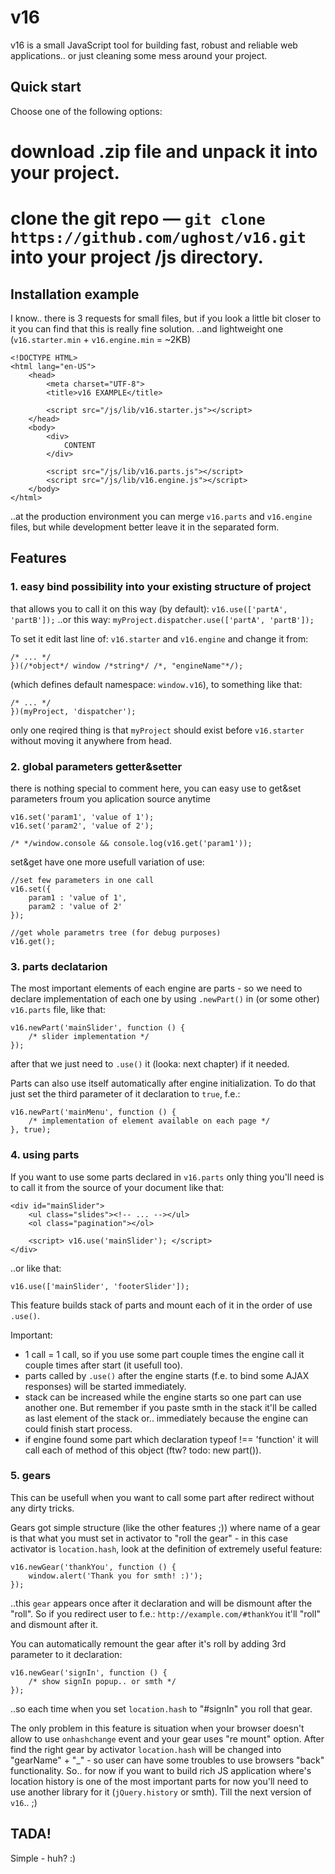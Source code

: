 v16 
===

v16 is a small JavaScript tool for building fast, robust and reliable web applications.. or just cleaning some mess around your project.

## Quick start
Choose one of the following options:
 # download .zip file and unpack it into your project.
 # clone the git repo — `git clone https://github.com/ughost/v16.git` into your project /js directory.

## Installation example

I know.. there is 3 requests for small files, but if you look a little bit closer to it you can find that this is really fine solution.
..and lightweight one (`v16.starter.min` + `v16.engine.min` = ~2KB)

	<!DOCTYPE HTML>
	<html lang="en-US">
		<head>
			<meta charset="UTF-8">
			<title>v16 EXAMPLE</title>
			
			<script src="/js/lib/v16.starter.js"></script>
		</head>
		<body>
			<div>
				CONTENT
			</div>
			
			<script src="/js/lib/v16.parts.js"></script>
			<script src="/js/lib/v16.engine.js"></script>
		</body>
	</html>

..at the production environment you can merge `v16.parts` and `v16.engine` files, but while development better leave it in the separated form.

## Features
### 1. easy bind possibility into your existing structure of project
that allows you to call it on this way (by default): `v16.use(['partA', 'partB']);`
..or this way: `myProject.dispatcher.use(['partA', 'partB']);`

To set it edit last line of: `v16.starter` and `v16.engine` and change it from:

	/* ... */
	})(/*object*/ window /*string*/ /*, "engineName"*/);
	
(which defines default namespace: `window.v16`), to something like that:

	/* ... */
	})(myProject, 'dispatcher');
	
only one reqired thing is that `myProject` should exist before `v16.starter` without moving it anywhere from head.

### 2. global parameters getter&setter
there is nothing special to comment here, you can easy use to get&set parameters froum you aplication source anytime

	v16.set('param1', 'value of 1');
	v16.set('param2', 'value of 2');
	
	/* */window.console && console.log(v16.get('param1'));

set&get have one more usefull variation of use:

	//set few parameters in one call
	v16.set({
		param1 : 'value of 1',
		param2 : 'value of 2'
	});
	
	//get whole parametrs tree (for debug purposes)
	v16.get();
	
### 3. parts declatarion
The most important elements of each engine are parts - so we need to declare implementation of each one by using `.newPart()` in (or some other) `v16.parts` file, like that:

	v16.newPart('mainSlider', function () {
		/* slider implementation */
	});
	
after that we just need to `.use()` it (looka: next chapter) if it needed.

Parts can also use itself automatically after engine initialization. To do that just set the third parameter of it declaration to `true`, f.e.:

	v16.newPart('mainMenu', function () {
		/* implementation of element available on each page */
	}, true);
	
### 4. using parts
If you want to use some parts declared in `v16.parts` only thing you'll need is to call it from the source of your document like that:

	<div id="mainSlider">
		<ul class="slides"><!-- ... --></ul>
		<ol class="pagination"></ol>
		
		<script> v16.use('mainSlider'); </script>
	</div>
	
..or like that:

	v16.use(['mainSlider', 'footerSlider']);

This feature builds stack of parts and mount each of it in the order of use `.use()`.

Important:
 - 1 call = 1 call, so if you use some part couple times the engine call it couple times after start (it usefull too).
 - parts called by `.use()` after the engine starts (f.e. to bind some AJAX responses) will be started immediately.
 - stack can be increased while the engine starts so one part can use another one. But remember if you paste smth in the stack it'll be called as last element of the stack or.. immediately because the engine can could finish start process.
 - if engine found some part which declaration typeof !== 'function' it will call each of method of this object (ftw? todo: new part()).
 
### 5. gears
This can be usefull when you want to call some part after redirect without any dirty tricks.

Gears got simple structure (like the other features ;)) where name of a gear is that what you must set in activator to "roll the gear" - in this case activator is `location.hash`, look at the definition of extremely useful feature:
	
	v16.newGear('thankYou', function () {
		window.alert('Thank you for smth! :)');
	});

..this `gear` appears once after it declaration and will be dismount after the "roll". So if you redirect user to f.e.: `http://example.com/#thankYou` it'll "roll" and dismount after it.

You can automatically remount the gear after it's roll by adding 3rd parameter to it declaration:
	
	v16.newGear('signIn', function () {
		/* show signIn popup.. or smth */
	});

..so each time when you set `location.hash` to "#signIn" you roll that gear.

The only problem in this feature is situation when your browser doesn't allow to use `onhashchange` event and your gear uses "re mount" option. After find the right gear by activator `location.hash` will be changed into "gearName" + "_" - so user can have some troubles to use browsers "back" functionality. So.. for now if you want to build rich JS application where's location history is one of the most important parts for now you'll need to use another library for it (`jQuery.history` or smth). Till the next version of `v16`.. ;)
 
## TADA!
Simple - huh? :)